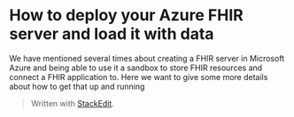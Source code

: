 
# How to deploy your Azure FHIR server and load it with data
We have mentioned several times about creating a FHIR server in Microsoft Azure and being able to use it a sandbox to store FHIR resources and connect a FHIR application to.  Here we want to give some more details about how to get that up and running

> Written with [StackEdit](https://stackedit.io/).
<!--stackedit_data:
eyJoaXN0b3J5IjpbNTU2NjY4MTY5XX0=
-->